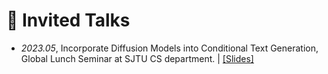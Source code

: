 # 💬 Invited Talks
- *2023.05*, Incorporate Diffusion Models into Conditional Text Generation, Global Lunch Seminar at SJTU CS department.  \| [\[Slides\]](./uploads/diffusion_SJTU_talk)